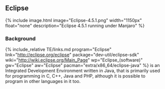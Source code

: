 ## Eclipse
{% include image.html image="Eclipse-4.5.1.png" width="1150px" float="none" description="Eclipse 4.5.1 running under Manjaro" %}

### Background
{% include_relative TE/links.md program="Eclipse" link="http://eclipse.org/eclipse" package="dev-util/eclipse-sdk" wiki="http://wiki.eclipse.org/Main_Page" wp="Eclipse_(software)" gw="Eclipse" aw="Eclipse" pacman="extra/x86_64/eclipse-java" %} is an Integrated Development Environment written in Java, that is primarily used for programming in C, C++, Java and PHP, although it is possible to program in other languages in it too. 
